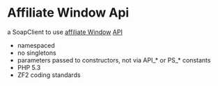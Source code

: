 Affiliate Window Api
====================
a SoapClient to use [affiliate Window](http://www.affiliatewindow.com) [API](http://wiki.affiliatewindow.com/index.php/ProductServe_API)
* namespaced
* no singletons
* parameters passed to constructors, not via API_* or PS_* constants
* PHP 5.3
* ZF2 coding standards
